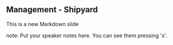 ##  Management - Shipyard

This is a new Markdown slide

note:
    Put your speaker notes here.
    You can see them pressing 's'.
